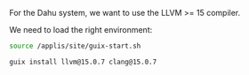 
For the Dahu system, we want to use the LLVM >= 15 compiler.

We need to load the right environment:

```bash
source /applis/site/guix-start.sh
```


```bash
guix install llvm@15.0.7 clang@15.0.7
```

